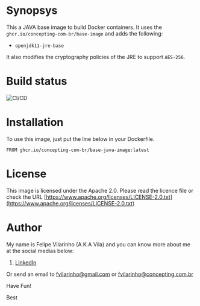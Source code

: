 Synopsys
========

This a JAVA base image to build Docker containers.
It uses the `ghcr.io/concepting-com-br/base-image` and adds the following:

- `openjdk11-jre-base`

It also modifies the cryptography policies of the JRE to support `AES-256`.


Build status
============

![CI/CD](https://github.com/concepting-com-br/base-java-image/workflows/Docker/badge.svg)


Installation
============

To use this image, just put the line below in your Dockerfile.

`FROM ghcr.io/concepting-com-br/base-java-image:latest`


License
=======

This image is licensed under the Apache 2.0. Please read the licence file or check the URL [https://www.apache.org/licenses/LICENSE-2.0.txt](https://www.apache.org/licenses/LICENSE-2.0.txt)


Author
======

My name is Felipe Vilarinho (A.K.A Vila) and you can know more about me at the social medias below:

1. [LinkedIn](https://br.linkedin.com/in/fvilarinho)

Or send an email to fvilarinho@gmail.com or fvilarinho@concepting.com.br

Have Fun!

Best